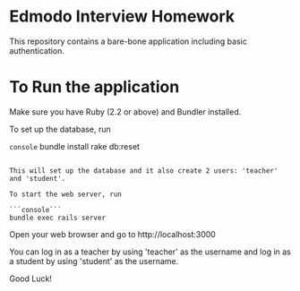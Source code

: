 # Edmodo Interview Homework

This repository contains a bare-bone application including basic authentication.

# To Run the application

Make sure you have Ruby (2.2 or above) and Bundler installed.

To set up the database, run

```console```
bundle install
rake db:reset
```

This will set up the database and it also create 2 users: 'teacher' and 'student'.

To start the web server, run

```console```
bundle exec rails server
```

Open your web browser and go to http://localhost:3000

You can log in as a teacher by using 'teacher' as the username and log in as a student by using 'student' as the username.

Good Luck!
